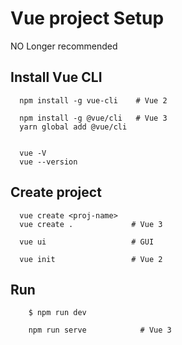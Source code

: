 
# Vue project Setup
NO Longer recommended

## Install Vue CLI
```
  npm install -g vue-cli    # Vue 2

  npm install -g @vue/cli   # Vue 3
  yarn global add @vue/cli 


  vue -V
  vue --version
```
## Create project
```
  vue create <proj-name>
  vue create .             # Vue 3
  
  vue ui                   # GUI

  vue init                 # Vue 2
```

## Run
```
    $ npm run dev    

    npm run serve            # Vue 3        
```
    